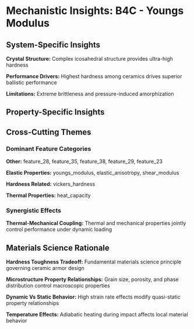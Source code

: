 # Mechanistic Insights: B4C - Youngs Modulus

## System-Specific Insights

**Crystal Structure:** Complex icosahedral structure provides ultra-high hardness

**Performance Drivers:** Highest hardness among ceramics drives superior ballistic performance

**Limitations:** Extreme brittleness and pressure-induced amorphization

## Property-Specific Insights

## Cross-Cutting Themes

### Dominant Feature Categories

**Other:** feature_28, feature_35, feature_38, feature_29, feature_23

**Elastic Properties:** youngs_modulus, elastic_anisotropy, shear_modulus

**Hardness Related:** vickers_hardness

**Thermal Properties:** heat_capacity

### Synergistic Effects

**Thermal-Mechanical Coupling:** Thermal and mechanical properties jointly control performance under dynamic loading

## Materials Science Rationale

**Hardness Toughness Tradeoff:** Fundamental materials science principle governing ceramic armor design

**Microstructure Property Relationships:** Grain size, porosity, and phase distribution control macroscopic properties

**Dynamic Vs Static Behavior:** High strain rate effects modify quasi-static property relationships

**Temperature Effects:** Adiabatic heating during impact affects local material behavior

